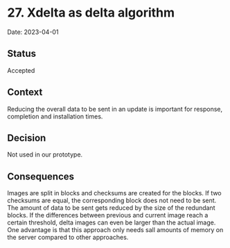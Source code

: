 # 27. Xdelta as delta algorithm

Date: 2023-04-01

## Status

Accepted

## Context

Reducing the overall data to be sent in an update is important for response, completion and installation times.

## Decision

Not used in our prototype.

## Consequences

Images are split in blocks and checksums are created for the blocks. If two checksums are equal, the corresponding block does not need to be sent. The amount of data to be sent gets reduced by the size of the redundant blocks. If the differences between previous and current image reach a certain threshold, delta images can even be larger than the actual image. One advantage is that this approach only needs sall amounts of memory on the server compared to other approaches.
